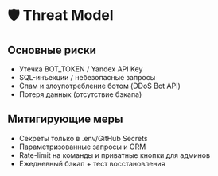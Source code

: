 # 🛡 Threat Model

## Основные риски
- Утечка BOT_TOKEN / Yandex API Key
- SQL-инъекции / небезопасные запросы
- Спам и злоупотребление ботом (DDoS Bot API)
- Потеря данных (отсутствие бэкапа)

## Митигирующие меры
- Секреты только в .env/GitHub Secrets
- Параметризованные запросы и ORM
- Rate-limit на команды и приватные кнопки для админов
- Ежедневный бэкап + тест восстановления
